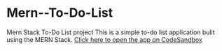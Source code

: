 # Mern--To-Do-List
Mern Stack To-Do List project
This is a simple to-do list application bulit using the MERN Stack.
[Click here to open the app on CodeSandbox](https://codesandbox.io/p/sandbox/romantic-glitter-dm2qjw)
